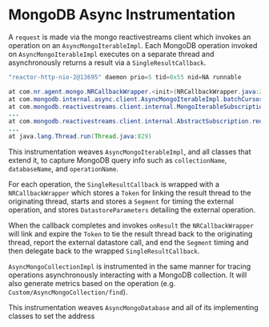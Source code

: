 # MongoDB Async Instrumentation

A `request` is made via the mongo reactivestreams client which invokes an operation on an `AsyncMongoIterableImpl`.
Each MongoDB operation invoked on `AsyncMongoIterableImpl` executes on a separate thread and asynchronously 
returns a result via a `SingleResultCallback`.

```java
"reactor-http-nio-2@13695" daemon prio=5 tid=0x55 nid=NA runnable

at com.nr.agent.mongo.NRCallbackWrapper.<init>(NRCallbackWrapper.java:22)
at com.mongodb.internal.async.client.AsyncMongoIterableImpl.batchCursor(AsyncMongoIterableImpl.java:166)
at com.mongodb.reactivestreams.client.internal.MongoIterableSubscription.requestInitialData(MongoIterableSubscription.java:45)
...
at com.mongodb.reactivestreams.client.internal.AbstractSubscription.request(AbstractSubscription.java:100)
...
at java.lang.Thread.run(Thread.java:829)
```

This instrumentation weaves `AsyncMongoIterableImpl`, and all classes that extend it, to capture MongoDB query info
such as `collectionName`, `databaseName`, and `operationName`.

For each operation, the `SingleResultCallback` is wrapped with a `NRCallbackWrapper` which stores a `Token` for linking
the result thread to the originating thread, starts and stores a `Segment` for timing the external operation, and stores
`DatastoreParameters` detailing the external operation.

When the callback completes and invokes `onResult` the `NRCallbackWrapper` will link and expire the `Token` to tie the
result thread back to the originating thread, report the external datastore call, and end the `Segment` timing and then
delegate back to the wrapped `SingleResultCallback`.

`AsyncMongoCollectionImpl` is instrumented in the same manner for tracing operations asynchronously interacting with
a MongoDB collection. It will also generate metrics based on the operation (e.g. `Custom/AsyncMongoCollection/find`).


This instrumentation weaves `AsyncMongoDatabase` and all of its implementing classes
to set the address
